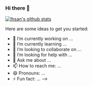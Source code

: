 ### Hi there 👋

<!--
**sabrinadizam21/sabrinadizam21** is a ✨ _special_ ✨ repository because its `README.md` (this file) appears on your GitHub profile.
### Hi there 👋
<!-- Add statistics using anuraghazra/github-readme-stats package -->
[![Ihsan's github stats](https://github-readme-stats.vercel.app/api?username=sabrinadizam21)](https://github.com/anuraghazra/github-readme-stats)

Here are some ideas to get you started:

- 🔭 I’m currently working on ...
- 🌱 I’m currently learning ...
- 👯 I’m looking to collaborate on ...
- 🤔 I’m looking for help with ...
- 💬 Ask me about ...
- 📫 How to reach me: ...
- 😄 Pronouns: ...
- ⚡ Fun fact: ...
-->
